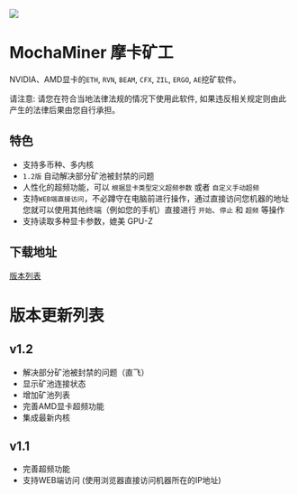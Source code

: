 ![](/logo.png)

# MochaMiner 摩卡矿工

NVIDIA、AMD显卡的`ETH`, `RVN`, `BEAM`, `CFX`, `ZIL`, `ERGO`, `AE`挖矿软件。

请注意: 请您在符合当地法律法规的情况下使用此软件, 如果违反相关规定则由此产生的法律后果由您自行承担。

## 特色

* 支持多币种、多内核
* `1.2版` 自动解决部分矿池被封禁的问题
* 人性化的超频功能，可以 `根据显卡类型定义超频参数` 或者 `自定义手动超频`
* 支持`WEB端直接访问`，不必蹲守在电脑前进行操作，通过直接访问您机器的地址您就可以使用其他终端（例如您的手机）直接进行 `开始`、`停止` 和 `超频` 等操作
* 支持读取多种显卡参数，媲美 GPU-Z

## 下载地址

[版本列表](https://github.com/XMinerTech/MochaMiner/releases)


# 版本更新列表

## v1.2

* 解决部分矿池被封禁的问题（直飞）
* 显示矿池连接状态
* 增加矿池列表
* 完善AMD显卡超频功能
* 集成最新内核

## v1.1

* 完善超频功能
* 支持WEB端访问 (使用浏览器直接访问机器所在的IP地址)
